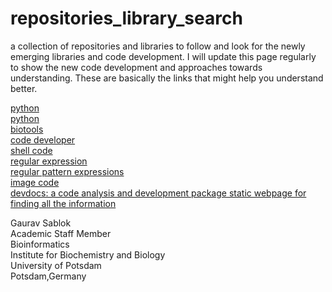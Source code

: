# repositories_library_search
a collection of repositories and libraries to follow and look for the newly emerging libraries and code development. I will update this page regularly to show the new code development and approaches towards understanding. These are basically the links that might help you understand better. 

[python](https://pybuddy.com/) \
[python](https://pythonrepo.com/) \
[biotools](https://bio.tools/) \
[code developer](https://bloggingfordevs.com/trends/) \
[shell code](explainshell.com) \
[regular expression](autoregex.xyz) \
[regular pattern expressions](regex101.com) \
[image code](codeimage.dev) \
[devdocs: a code analysis and development package static webpage for finding all the information](https://devdocs.io/) 



Gaurav Sablok \
Academic Staff Member \
Bioinformatics \
Institute for Biochemistry and Biology \
University of Potsdam \
Potsdam,Germany
